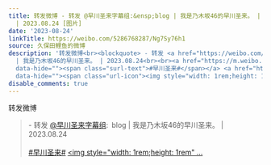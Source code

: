 ```yaml
---
title: 转发微博 - 转发 @早川圣来字幕组:&ensp;blog | 我是乃木坂46的早川圣来。 | 2023.08.24#早川圣来# blog | 我是乃木坂46的早川圣来。
  | 2023.08.24 [图片]
date: '2023-08-24'
linkTitle: https://weibo.com/5286768287/Ng7Sy76h1
source: 久保田鲤鱼的微博
description: '转发微博<br><blockquote> - 转发 <a href="https://weibo.com/6886118741" target="_blank">@早川圣来字幕组</a>: blog
  | 我是乃木坂46的早川圣来。 | 2023.08.24<br><br><a href="https://m.weibo.cn/search?containerid=231522type%3D1%26t%3D10%26q%3D%23%E6%97%A9%E5%B7%9D%E5%9C%A3%E6%9D%A5%23&amp;extparam=%23%E6%97%A9%E5%B7%9D%E5%9C%A3%E6%9D%A5%23&amp;luicode=10000011&amp;lfid=1076035286768287"
  data-hide=""><span class="surl-text">#早川圣来#</span></a> <a href="https://weibo.com/ttarticle/p/show?id=2309404938412120736034"
  data-hide=""><span class="url-icon"><img style="width: 1rem;height: 1rem" ...'
disable_comments: true
---
```

转发微博<br><blockquote> - 转发 <a href="https://weibo.com/6886118741" target="_blank">@早川圣来字幕组</a>: blog | 我是乃木坂46的早川圣来。 | 2023.08.24<br><br><a href="https://m.weibo.cn/search?containerid=231522type%3D1%26t%3D10%26q%3D%23%E6%97%A9%E5%B7%9D%E5%9C%A3%E6%9D%A5%23&amp;extparam=%23%E6%97%A9%E5%B7%9D%E5%9C%A3%E6%9D%A5%23&amp;luicode=10000011&amp;lfid=1076035286768287" data-hide=""><span class="surl-text">#早川圣来#</span></a> <a href="https://weibo.com/ttarticle/p/show?id=2309404938412120736034" data-hide=""><span class="url-icon"><img style="width: 1rem;height: 1rem" ...